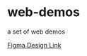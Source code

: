 # web-demos

a set of web demos

[Figma Design Link](https://www.figma.com/file/ejgx4srEWGGHdlp7T7Ne86/Podcast-UI?type=design&node-id=5%3A10&mode=design&t=yaBDXUHQ4gI8hnO5-1)
